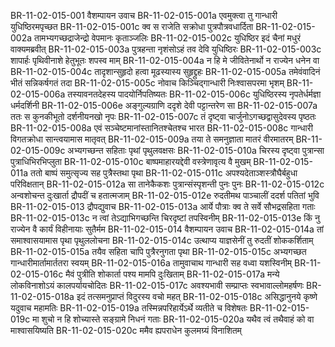 BR-11-02-015-001  वैशम्पायन उवाच
BR-11-02-015-001a एवमुक्त्वा तु गान्धारी युधिष्ठिरमपृच्छत
BR-11-02-015-001c क्व स राजेति सक्रोधा पुत्रपौत्रवधार्दिता
BR-11-02-015-002a तामभ्यगच्छद्राजेन्द्रो वेपमानः कृताञ्जलिः
BR-11-02-015-002c युधिष्ठिर इदं चैनां मधुरं वाक्यमब्रवीत्
BR-11-02-015-003a पुत्रहन्ता नृशंसोऽहं तव देवि युधिष्ठिरः
BR-11-02-015-003c शापार्हः पृथिवीनाशे हेतुभूतः शपस्व माम्
BR-11-02-015-004a न हि मे जीवितेनार्थो न राज्येन धनेन वा
BR-11-02-015-004c तादृशान्सुहृदो हत्वा मूढस्यास्य सुहृद्द्रुहः
BR-11-02-015-005a तमेवंवादिनं भीतं सन्निकर्षगतं तदा
BR-11-02-015-005c नोवाच किञ्चिद्गान्धारी निःश्वासपरमा भृशम्
BR-11-02-015-006a तस्यावनतदेहस्य पादयोर्निपतिष्यतः
BR-11-02-015-006c युधिष्ठिरस्य नृपतेर्धर्मज्ञा धर्मदर्शिनी
BR-11-02-015-006e अङ्गुल्यग्राणि ददृशे देवी पट्टान्तरेण सा
BR-11-02-015-007a ततः स कुनकीभूतो दर्शनीयनखो नृपः
BR-11-02-015-007c तं दृष्ट्वा चार्जुनोऽगच्छद्वासुदेवस्य पृष्ठतः
BR-11-02-015-008a एवं सञ्चेष्टमानांस्तानितश्चेतश्च भारत
BR-11-02-015-008c गान्धारी विगतक्रोधा सान्त्वयामास मातृवत्
BR-11-02-015-009a तया ते समनुज्ञाता मातरं वीरमातरम्
BR-11-02-015-009c अभ्यगच्छन्त सहिताः पृथां पृथुलवक्षसः
BR-11-02-015-010a चिरस्य दृष्ट्वा पुत्रान्सा पुत्राधिभिरभिप्लुता
BR-11-02-015-010c बाष्पमाहारयद्देवी वस्त्रेणावृत्य वै मुखम्
BR-11-02-015-011a ततो बाष्पं समुत्सृज्य सह पुत्रैस्तथा पृथा
BR-11-02-015-011c अपश्यदेताञ्शस्त्रौघैर्बहुधा परिविक्षतान्
BR-11-02-015-012a सा तानेकैकशः पुत्रान्संस्पृशन्ती पुनः पुनः
BR-11-02-015-012c अन्वशोचन्त दुःखार्ता द्रौपदीं च हतात्मजाम्
BR-11-02-015-012e रुदतीमथ पाञ्चालीं ददर्श पतितां भुवि
BR-11-02-015-013  द्रौपद्युवाच
BR-11-02-015-013a आर्ये पौत्राः क्व ते सर्वे सौभद्रसहिता गताः
BR-11-02-015-013c न त्वां तेऽद्याभिगच्छन्ति चिरदृष्टां तपस्विनीम्
BR-11-02-015-013e किं नु राज्येन वै कार्यं विहीनायाः सुतैर्मम
BR-11-02-015-014  वैशम्पायन उवाच
BR-11-02-015-014a तां समाश्वासयामास पृथा पृथुललोचना
BR-11-02-015-014c उत्थाप्य याज्ञसेनीं तु रुदतीं शोककर्शिताम्
BR-11-02-015-015a तयैव सहिता चापि पुत्रैरनुगता पृथा
BR-11-02-015-015c अभ्यगच्छत गान्धारीमार्तामार्ततरा स्वयम्
BR-11-02-015-016a तामुवाचाथ गान्धारी सह वध्वा यशस्विनीम्
BR-11-02-015-016c मैवं पुत्रीति शोकार्ता पश्य मामपि दुःखिताम्
BR-11-02-015-017a मन्ये लोकविनाशोऽयं कालपर्यायचोदितः
BR-11-02-015-017c अवश्यभावी सम्प्राप्तः स्वभावाल्लोमहर्षणः
BR-11-02-015-018a इदं तत्समनुप्राप्तं विदुरस्य वचो महत्
BR-11-02-015-018c असिद्धानुनये कृष्णे यदुवाच महामतिः
BR-11-02-015-019a तस्मिन्नपरिहार्येऽर्थे व्यतीते च विशेषतः
BR-11-02-015-019c मा शुचो न हि शोच्यास्ते सङ्ग्रामे निधनं गताः
BR-11-02-015-020a यथैव त्वं तथैवाहं को वा माश्वासयिष्यति
BR-11-02-015-020c ममैव ह्यपराधेन कुलमग्र्यं विनाशितम्
